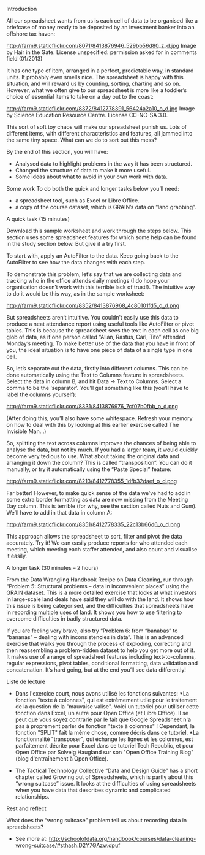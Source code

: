 Introduction

All our spreadsheet wants from us is each cell of data to be organised like a briefcase of money ready to be deposited by an investment banker into an offshore tax haven:

http://farm9.staticflickr.com/8071/8413876946_529bb56d80_z_d.jpg
Image by Hair in the Gate. License unspecified: permission asked for in comments field (01/2013)

It has one type of item, arranged in a perfect, predictable way, in standard units. It probably even smells nice. The spreadsheet is happy with this situation, and will reward us by counting, sorting, charting and so on. However, what we often give to our spreadsheet is more like a toddler’s choice of essential items to take on a day out to the coast:

http://farm9.staticflickr.com/8372/8412778391_56424a2a10_o_d.jpg
Image by Science Education Resource Centre. License CC-NC-SA 3.0.

This sort of soft toy chaos will make our spreadsheet punish us. Lots of different items, with different characteristics and features, all jammed into the same tiny space. What can we do to sort out this mess?

By the end of this section, you will have:

- Analysed data to highlight problems in the way it has been structured.
- Changed the structure of data to make it more useful.
- Some ideas about what to avoid in your own work with data.

Some work
To do both the quick and longer tasks below you’ll need:

- a spreadsheet tool, such as Excel or Libre Office.
- a copy of the course dataset, which is GRAIN’s data on “land grabbing”.

A quick task (15 minutes)

Download this sample worksheet and work through the steps below. This section uses some spreadsheet features for which some help can be found in the study section below. But give it a try first.

To start with, apply an AutoFilter to the data. Keep going back to the AutoFilter to see how the data changes with each step.

To demonstrate this problem, let’s say that we are collecting data and tracking who in the office attends daily meetings (I do hope your organisation doesn’t work with this terrible lack of trust!). The intuitive way to do it would be this way, as in the sample worksheet:

http://farm9.staticflickr.com/8352/8413876968_4c80101fd5_o_d.png

But spreadsheets aren’t intuitive. You couldn’t easily use this data to produce a neat attendance report using useful tools like AutoFilter or pivot tables. This is because the spreadsheet sees the text in each cell as one big glob of data, as if one person called “Allan, Rastus, Carl, Tito” attended Monday’s meeting. To make better use of the data that you have in front of you, the ideal situation is to have one piece of data of a single type in one cell.

So, let’s separate out the data, firstly into different columns. This can be done automatically using the Text to Columns feature in spreadsheets. Select the data in column B, and hit Data → Text to Columns. Select a comma to be the ‘separator’. You’ll get something like this (you’ll have to label the columns yourself):

http://farm9.staticflickr.com/8331/8413876976_7cf07b0fbb_o_d.png

(After doing this, you’ll also have some whitespace. Refresh your memory on how to deal with this by looking at this earlier exercise called The Invisible Man…)

So, splitting the text across columns improves the chances of being able to analyse the data, but not by much. If you had a larger team, it would quickly become very tedious to use. What about taking the original data and arranging it down the column? This is called “transposition”. You can do it manually, or try it automatically using the “Paste Special” feature:

http://farm9.staticflickr.com/8213/8412778355_1dfb32daef_o_d.png

Far better! However, to make quick sense of the data we’ve had to add in some extra border formatting as data are now missing from the Meeting Day column. This is terrible (for why, see the section called Nuts and Gum). We’ll have to add in that data in column A:

http://farm9.staticflickr.com/8351/8412778335_22c13b66d6_o_d.png

This approach allows the spreadsheet to sort, filter and pivot the data accurately. Try it! We can easily produce reports for who attended each meeting, which meeting each staffer attended, and also count and visualise it easily.

A longer task (30 minutes – 2 hours)

From the Data Wrangling Handbook Recipe on Data Cleaning, run through “Problem 5: Structural problems – data in inconvenient places” using the GRAIN dataset. This is a more detailed exercise that looks at what investors in large-scale land deals have said they will do with the land. It shows how this issue is being categorised, and the difficulties that spreadsheets have in recording multiple uses of land. It shows you how to use filtering to overcome difficulties in badly structured data.

If you are feeling very brave, also try “Problem 6: from “banabas” to “bananas” – dealing with inconsistencies in data”. This is an advanced exercise that walks you through the process of exploding, correcting and then reassembling a problem-ridden dataset to help you get more out of it. It makes use of a range of spreadsheet features including text-to-columns, regular expressions, pivot tables, conditional formatting, data validation and concatenation. It’s hard going, but at the end you’ll see data differently!

Liste de lecture

- Dans l'exercice court, nous avons utilisé les fonctions suivantes:
    *La fonction "texte à colonnes", qui est extrêmement utile pour le traitement de la question de la "mauvaise valise". Voici un tutoriel pour utiliser cette fonction dans Excel, un autre pour Open Office (et Libre Office). Il se peut que vous soyez contrarié par le fait que Google Spreadsheet n'a pas à proprement parler de fonction "texte à colonnes" ! Cependant, la fonction "SPLIT" fait la même chose, comme décris dans ce tutoriel.
     *La fonctionnalité "transposer", qui échange les lignes et les colonnes, est parfaitement décrite pour Excel dans ce tutoriel Tech Republic, et pour Open Office par Solveig Haugland sur son "Open Office Training Blog" (blog d'entraînement à Open Office).

- The Tactical Technology Collective “Data and Design Guide” has a short chapter called Growing out of Spreadsheets, which is partly about this “wrong suitcase” issue. It looks at the difficulties of using spreadsheets when you have data that describes dynamic and complicated relationships.

Rest and reflect

What does the “wrong suitcase” problem tell us about recording data in spreadsheets?

- See more at: http://schoolofdata.org/handbook/courses/data-cleaning-wrong-suitcase/#sthash.D2Y7GAzw.dpuf
